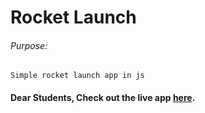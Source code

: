 # Rocket Launch

###### Purpose:
    Simple rocket launch app in js

#### Dear Students, Check out the live app [here](https://priyanka23-brs.github.io/Rocket-Launch/).
